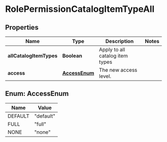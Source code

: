 

# RolePermissionCatalogItemTypeAll

## Properties

Name | Type | Description | Notes
------------ | ------------- | ------------- | -------------
**allCatalogItemTypes** | **Boolean** | Apply to all catalog item types | 
**access** | [**AccessEnum**](#AccessEnum) | The new access level. | 



## Enum: AccessEnum

Name | Value
---- | -----
DEFAULT | &quot;default&quot;
FULL | &quot;full&quot;
NONE | &quot;none&quot;



